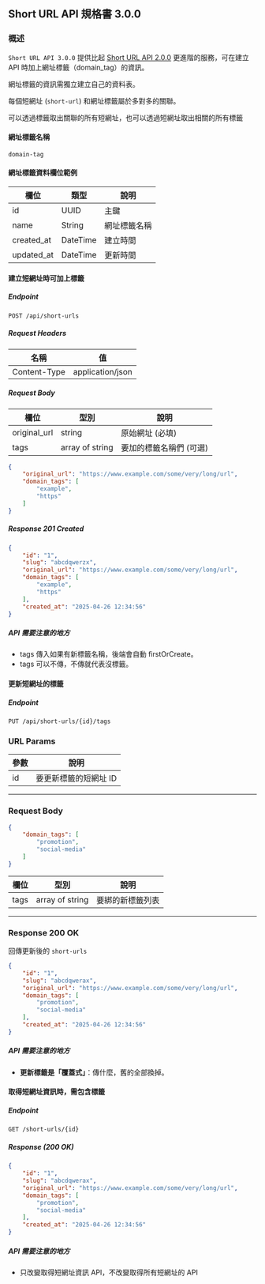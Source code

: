 ## Short URL API 規格書 3.0.0

### 概述

`Short URL API 3.0.0` 提供比起 [Short URL API 2.0.0](short-url-2.0.0.md) 更進階的服務，可在建立 API
時加上網址標籤（domain_tag）的資訊。

網址標籤的資訊需獨立建立自己的資料表。

每個短網址 (`short-url`) 和網址標籤屬於多對多的關聯。

可以透過標籤取出關聯的所有短網址，也可以透過短網址取出相關的所有標籤

#### 網址標籤名稱

`domain-tag`

#### 網址標籤資料欄位範例

| 欄位         | 類型       | 說明     |
|------------|----------|--------|
| id         | UUID     | 主鍵     |
| name       | String   | 網址標籤名稱 |
| created_at | DateTime | 建立時間   |
| updated_at | DateTime | 更新時間   |

#### 建立短網址時可加上標籤

##### Endpoint

```
POST /api/short-urls
```

##### Request Headers

| 名稱           | 值                |
|--------------|------------------|
| Content-Type | application/json |

##### Request Body

| 欄位           | 型別              | 說明            |
|--------------|-----------------|---------------|
| original_url | string          | 原始網址 (必填)     |
| tags         | array of string | 要加的標籤名稱們 (可選) |

```json
{
    "original_url": "https://www.example.com/some/very/long/url",
    "domain_tags": [
        "example",
        "https"
    ]
}
```

##### Response 201 Created

```json
{
    "id": "1",
    "slug": "abcdqwerzx",
    "original_url": "https://www.example.com/some/very/long/url",
    "domain_tags": [
        "example",
        "https"
    ],
    "created_at": "2025-04-26 12:34:56"
}
```

##### API 需要注意的地方

- tags 傳入如果有新標籤名稱，後端會自動 firstOrCreate。
- tags 可以不傳，不傳就代表沒標籤。

#### 更新短網址的標籤

##### Endpoint

```
PUT /api/short-urls/{id}/tags
```

### URL Params

| 參數 | 說明           |
|----|--------------|
| id | 要更新標籤的短網址 ID |

---

### Request Body

```json
{
    "domain_tags": [
        "promotion",
        "social-media"
    ]
}
```

| 欄位   | 型別              | 說明       |
|------|-----------------|----------|
| tags | array of string | 要綁的新標籤列表 |

---

### Response 200 OK

回傳更新後的 `short-urls`

```json
{
    "id": "1",
    "slug": "abcdqwerax",
    "original_url": "https://www.example.com/some/very/long/url",
    "domain_tags": [
        "promotion",
        "social-media"
    ],
    "created_at": "2025-04-26 12:34:56"
}
```
##### API 需要注意的地方

- **更新標籤是「覆蓋式」**：傳什麼，舊的全部換掉。

#### 取得短網址資訊時，需包含標籤

##### Endpoint

```
GET /short-urls/{id}
```

##### Response (200 OK)

```json
{
    "id": "1",
    "slug": "abcdqwerax",
    "original_url": "https://www.example.com/some/very/long/url",
    "domain_tags": [
        "promotion",
        "social-media"
    ],
    "created_at": "2025-04-26 12:34:56"
}
```

##### API 需要注意的地方

- 只改變取得短網址資訊 API，不改變取得所有短網址的 API
